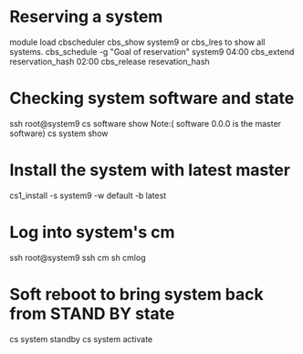 # Reserving a system
module load cbscheduler
cbs_show system9 or cbs_lres to show all systems.
cbs_schedule -g "Goal of reservation" system9 04:00
cbs_extend reservation_hash 02:00
cbs_release resevation_hash

# Checking system software and state
ssh root@system9
cs software show
Note:( software 0.0.0 is the master software)
cs system show

# Install the system with latest master
cs1_install -s system9 -w default -b latest

# Log into system's cm
ssh root@system9
ssh cm
sh cmlog

# Soft reboot to bring system back from STAND BY state
cs system standby
cs system activate


